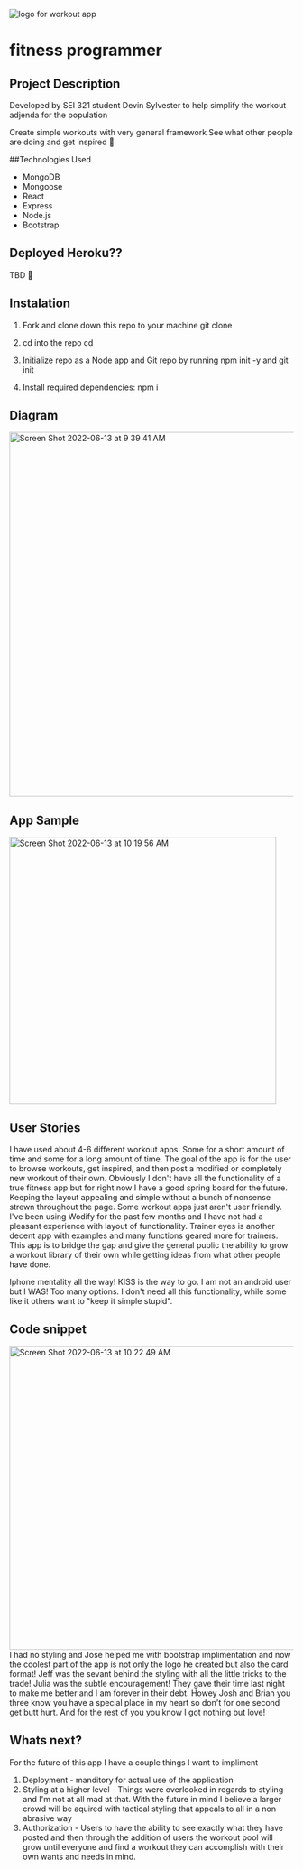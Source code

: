 ![logo for workout app](https://user-images.githubusercontent.com/100155199/173373633-82fb19a3-193f-4280-beb9-024cd23f172d.png)



# fitness programmer 
## Project Description 
Developed by SEI 321 student Devin Sylvester to help simplify the workout adjenda for the population

Create simple workouts with very general framework
See what other people are doing and get inspired 📧

##Technologies Used 
* MongoDB
* Mongoose
* React 
* Express
* Node.js
* Bootstrap 

## Deployed Heroku??
TBD 🦖

## Instalation
1. Fork and clone down this repo to your machine
git clone <repo link>

2. cd into the repo
cd <repo name>

3. Initialize repo as a Node app and Git repo by running
npm init -y and git init

4. Install required dependencies:
npm i
  
  
## Diagram 
  
  <img width="646" alt="Screen Shot 2022-06-13 at 9 39 41 AM" src="https://user-images.githubusercontent.com/100155199/173366624-8bda11d9-e5e0-42de-8df3-cce752ca067b.png">
  
 ## App Sample 
  <img width="473" alt="Screen Shot 2022-06-13 at 10 19 56 AM" src="https://user-images.githubusercontent.com/100155199/173374980-a80076a7-16c7-487c-8841-12c2b963ee79.png">


 ## User Stories 
 I have used about 4-6 different workout apps. Some for a short amount of time and some for a long amount of time. The goal of the app is for the user to browse workouts, get inspired, and then post a modified or completely new workout of their own. Obviously I don't have all the functionality of a true fitness app but for right now I have a good spring board for the future. Keeping the layout appealing and simple without a bunch of nonsense strewn throughout the page. Some workout apps just aren't user friendly. I've been using Wodify for the past few months and I have not had a pleasant experience with layout of functionality. Trainer eyes is another decent app with examples and many functions geared more for trainers. This app is to bridge the gap and give the general public the ability to grow a workout library of their own while getting ideas from what other people have done. 
 
Iphone mentality all the way! KISS is the way to go. I am not an android user but I WAS! Too many options. I don't need all this functionality, while some like it others want to "keep it simple stupid". 
  
  
 ## Code snippet 
  <img width="538" alt="Screen Shot 2022-06-13 at 10 22 49 AM" src="https://user-images.githubusercontent.com/100155199/173375661-0e66bb41-384d-48e1-98ce-86661692aea0.png">
I had no styling and Jose helped me with bootstrap implimentation and now the coolest part of the app is not only the logo he created but also the card format! Jeff was the sevant behind the styling with all the little tricks to the trade! Julia was the subtle encouragement! They gave their time last night to make me better and I am forever in their debt. Howey Josh and Brian you three know you have a special place in my heart so don't for one second get butt hurt. And for the rest of you you know I got nothing but love!

  
 ## Whats next?
  For the future of this app I have a couple things I want to impliment 
  1. Deployment 
    - manditory for actual use of the application 
  2. Styling at a higher level 
    - Things were overlooked in regards to styling and I'm not at all mad at that. With the future in mind I believe a larger crowd will be aquired with       tactical styling that appeals to all in a non abrasive way
  3. Authorization
    - Users to have the ability to see exactly what they have posted and then through the addition of users the workout pool will grow until everyone and find a workout they can accomplish with their own wants and needs in mind. 
  
  
 

  

